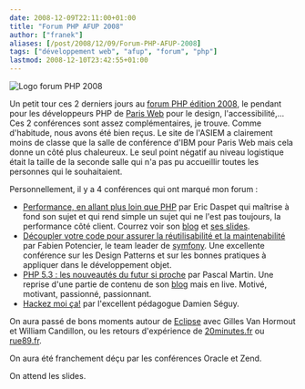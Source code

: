 ```yaml
---
date: 2008-12-09T22:11:00+01:00
title: "Forum PHP AFUP 2008"
author: ["franek"]
aliases: [/post/2008/12/09/Forum-PHP-AFUP-2008]
tags: ["développement web", "afup", "forum", "php"]
lastmod: 2008-12-10T23:42:55+01:00
---
```

![Logo forum PHP 2008](https://franek.chicour.net/public/forum-php-2008.png "Logo forum PHP 2008, déc. 2008")

Un petit tour ces 2 derniers jours au [forum PHP édition 2008](http://www.afup.org/pages/forumphp2008/), le pendant pour les développeurs PHP de [Paris Web](http://www.paris-web.fr/2008/) pour le design, l'accessibilité,... Ces 2 conférences sont assez complémentaires, je trouve. Comme d'habitude, nous avons été bien reçus. Le site de l'ASIEM a clairement moins de classe que la salle de conférence d'IBM pour Paris Web mais cela donne un côté plus chaleureux. Le seul point négatif au niveau logistique était la taille de la seconde salle qui n'a pas pu accueillir toutes les personnes qui le souhaitaient.

Personnellement, il y a 4 conférences qui ont marqué mon forum :

- [Performance, en allant plus loin que PHP](http://www.afup.org/pages/forumphp2008/sessions.php#131) par Eric Daspet qui maîtrise à fond son sujet et qui rend simple un sujet qui ne l'est pas toujours, la performance côté client. Courrez voir son [blog](http://performance.survol.fr/) et [ses slides](http://performance.survol.fr/2008/12/performances-web-a-lafup).
- [Découpler votre code pour assurer la réutilisabilité et la maintenabilité](http://www.afup.org/pages/forumphp2008/sessions.php#120) par Fabien Potencier, le team leader de [symfony](http://www.symfony-project.org). Une excellente conférence sur les Design Patterns et sur les bonnes pratiques à appliquer dans le développement objet.
- [PHP 5.3 : les nouveautés du futur si proche](http://www.afup.org/pages/forumphp2008/sessions.php#139) par Pascal Martin. Une reprise d'une partie de contenu de son [blog](http://blog.pascal-martin.fr) mais en live. Motivé, motivant, passionné, passionnant.
- [Hackez moi ça!](http://www.afup.org/pages/forumphp2008/sessions.php#125) par l'excellent pédagogue Damien Séguy.

On aura passé de bons moments autour de [Eclipse](http://www.afup.org/pages/forumphp2008/sessions.php#105) avec Gilles Van Hormout et William Candillon, ou les retours d'expérience de [20minutes.fr](http://www.afup.org/pages/forumphp2008/sessions.php#138) ou [rue89.fr](http://www.afup.org/pages/forumphp2008/sessions.php#42).

On aura été franchement déçu par les conférences Oracle et Zend.

On attend les slides.
